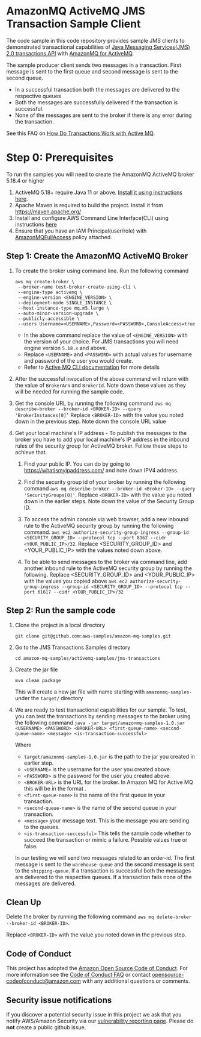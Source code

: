 # AmazonMQ ActiveMQ JMS Transaction Sample Client

The code sample in this code repository provides sample JMS clients to demonstrated transactional capabilities
of [Java Messaging Services(JMS) 2.0 transactions API](https://activemq.apache.org/components/classic/documentation/jms2)
with [AmazonMQ for ActiveMQ](https://aws.amazon.com/amazon-mq/).

The sample producer client sends two messages in a transaction. First message is sent to the first queue and second
message is sent to the second queue.

- In a successful transaction both the messages are delivered to the respective queues
- Both the messages are successfully delivered if the transaction is successful.
- None of the messages are sent to the broker if there is any error during the transaction.

See this FAQ
on [How Do Transactions Work with Active MQ](https://activemq.apache.org/components/classic/documentation/how-do-transactions-work).
 

# Step 0: Prerequisites

To run the samples you will need to create the AmazonMQ ActiveMQ broker 5.18.4 or higher

1. ActiveMQ 5.18+ require Java 11 or above. [Install it using instructions here](https://www.java.com/en/download/help/download_options.html).
2. Apache Maven is required to build the project. Install it from https://maven.apache.org/
3. Install and configure AWS Command Line Interface(CLI) using
   instructions [here](https://docs.aws.amazon.com/cli/latest/userguide/getting-started-install.html#getting-started-install-instructions)
4. Ensure that you have an IAM Principal(user/role)
   with [AmazonMQFullAccess](https://docs.aws.amazon.com/aws-managed-policy/latest/reference/AmazonMQFullAccess.html) policy attached.

## Step 1: Create the AmazonMQ ActiveMQ Broker

1. To create the broker using command line. Run the following command
   ```
   aws mq create-broker \
    --broker-name test-broker-create-using-cli \
    --engine-type activemq \
    --engine-version <ENGINE_VERSION> \
    --deployment-mode SINGLE_INSTANCE \
    --host-instance-type mq.m5.large \
    --auto-minor-version-upgrade \
    --publicly-accessible \
    --users Username=<USERNAME>,Password=<PASSWORD>,ConsoleAccess=true
   ```
    - In the above command replace the value of `<ENGINE_VERSION>` with the version of your choice. For JMS 
      transactions you will need engine version `5.18.x` and above.
    - Replace `<USERNAME>` and `<PASSWORD>` with actual values for username and password of the user you would 
      create. 
    - Refer to [Active MQ CLI documentation](https://awscli.amazonaws.com/v2/documentation/api/latest/reference/mq/create-broker.html) for more details 

2. After the successful invocation of the above command will return with the value of `BrokerArn` and `BrokerId`. Note down
   these values as they will be needed for running the sample code.
3. Get the console URL by running the following command
   ```aws mq describe-broker --broker-id <BROKER-ID> --query 'BrokerInstances[0]’```
   Replace `<BROKER-ID>` with the value you noted down in the previous step. Note down the console URL value

4. Get your local machine's IP address - To publish the messages to the broker you have to add your local machine's IP address in the inbound rules of
   the security group for ActiveMQ broker. Follow these steps to achieve that.
    1. Find your public IP. You can do by going to https://whatismyipaddress.com/ and note down IPV4 address.
   
    2. Find the security group id of your broker by running the following
       command `aws mq describe-broker --broker-id <Broker-ID> --query 'SecurityGroups[0]'`.
       Replace `<BROKER-ID>` with the value you noted down in the earlier steps. Note down the value of the Security Group ID.
   
    3. To access the admin console via web browser, add a new inbound rule to the ActiveMQ security group by running the following
       command. 
       `aws ec2 authorize-security-group-ingress --group-id <SECURITY_GROUP_ID> --protocol tcp --port 8162 --cidr <YOUR_PUBLIC_IP>/32`.
       Replace <SECURITY_GROUP_ID> and <YOUR_PUBLIC_IP> with the values noted down above.
   
    4. To be able to send messages to the broker via command line, add another inbound rule to the ActiveMQ security group by running the following. 
       Replace <SECURITY_GROUP_ID> and <YOUR_PUBLIC_IP> with the values you copied above
       ```aws ec2 authorize-security-group-ingress --group-id <SECURITY_GROUP_ID> --protocol tcp --port 61617 --cidr <YOUR_PUBLIC_IP>/32```

## Step 2: Run the sample code

1. Clone the project in a local directory

   ```git clone git@github.com:aws-samples/amazon-mq-samples.git```

2. Go to the JMS Transactions Samples directory

   ```cd amazon-mq-samples/activemq-samples/jms-transactions```

3. Create the jar file

   ```mvn clean package```

   This will create a new jar file with name starting with `amazonmq-samples-` under the `target/` directory

4. We are ready to test transactional capabilities for our sample. To test, you can test the transactions by sending messages to the broker using the following command
   `java -jar target/amazonmq-samples-1.0.jar <USERNAME> <PASSWORD> <BROKER-URL> <first-queue-name> <second-queue-name> <message> <is-transaction-successful>`
   
   Where
   - `target/amazonmq-samples-1.0.jar` is the path to the jar you created in earlier step.
   - `<USERNAME>` is the username for the user you created above.
   - `<PASSWORD>` is the password for the user you created above.
   - `<BROKER-URL>` is the URL for the broker. In Amazon MQ for Active MQ this will be in the format <TODO>.
   - `<first-queue-name>` is the name of the first queue in your transaction.
   - `<second-queue-name>` is the name of the second queue in your transaction.
   - `<message>` your message text. This is the message you are sending to the queues.
   - `<is-transaction-successful>` This tells the sample code whether to succeed the transaction or mimic a failure. Possible values true or false.

   In our testing we will send two messages related to an order-id. The first message is sent to the `warehouse-queue` and the second message is sent to the `shipping-queue`. 
   If a transaction is successful both the messages are delivered to the respective queues. If a transaction fails none of the messages are delivered.


## Clean Up
Delete the broker by running the following command `aws mq delete-broker --broker-id <BROKER-ID>`. 

Replace `<BROKER-ID>` with the value you noted down in the previous step.

## Code of Conduct

This project has adopted the [Amazon Open Source Code of Conduct](https://aws.github.io/code-of-conduct).
For more information see the [Code of Conduct FAQ](https://aws.github.io/code-of-conduct-faq) or contact
opensource-codeofconduct@amazon.com with any additional questions or comments.

## Security issue notifications

If you discover a potential security issue in this project we ask that you notify AWS/Amazon Security via
our [vulnerability reporting page](http://aws.amazon.com/security/vulnerability-reporting/). Please do **not** create a
public github issue.
